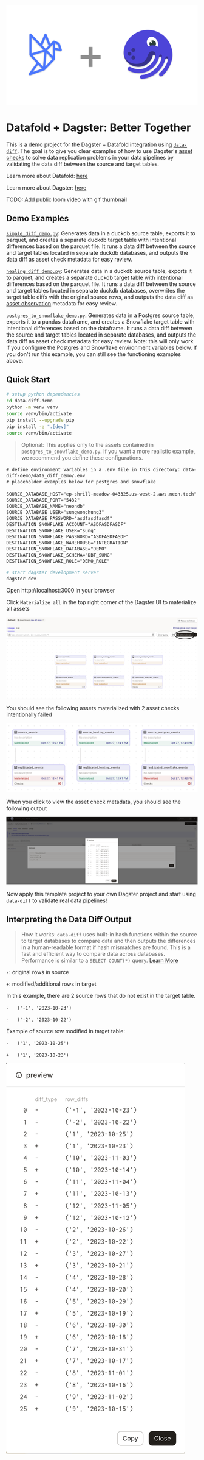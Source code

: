 <p align="center">
  <img src="images/dagster_and_datafold.png">
</p>

# Datafold + Dagster: Better Together

This is a demo project for the Dagster + Datafold integration using [`data-diff`](https://github.com/datafold/data-diff#data-diff-compare-datasets-fast-within-or-across-sql-databases). The goal is to give you clear examples of how to use Dagster's [asset checks](https://docs.dagster.io/concepts/assets/asset-checks) to solve data replication problems in your data pipelines by validating the data diff between the source and target tables.

Learn more about Datafold: [here](https://www.datafold.com/data-replication)

Learn more about Dagster: [here](https://dagster.io/)

TODO: Add public loom video with gif thumbnail

## Demo Examples

[`simple_diff_demo.py`](data-diff-demo/data_diff_demo/assets/simple_diff_demo.py): Generates data in a duckdb source table, exports it to parquet, and creates a separate duckdb target table with intentional differences based on the parquet file. It runs a data diff between the source and target tables located in separate duckdb databases, and outputs the data diff as asset check metadata for easy review.

[`healing_diff_demo.py`](data-diff-demo/data_diff_demo/assets/healing_diff_demo.py): Generates data in a duckdb source table, exports it to parquet, and creates a separate duckdb target table with intentional differences based on the parquet file. It runs a data diff between the source and target tables located in separate duckdb databases, overwrites the target table diffs with the original source rows, and outputs the data diff as [asset observation](https://docs.dagster.io/concepts/assets/asset-observations) metadata for easy review.

[`postgres_to_snowflake_demo.py`](data-diff-demo/data_diff_demo/assets/postgres_to_snowflake_demo.py): Generates data in a Postgres source table, exports it to a pandas dataframe, and creates a Snowflake target table with intentional differences based on the dataframe. It runs a data diff between the source and target tables located in separate databases, and outputs the data diff as asset check metadata for easy review. Note: this will only work if you configure the Postgres and Snowflake environment variables below. If you don't run this example, you can still see the functioning examples above.


## Quick Start

```bash
# setup python dependencies
cd data-diff-demo
python -m venv venv
source venv/bin/activate
pip install --upgrade pip
pip install -e ".[dev]"
source venv/bin/activate
```

> Optional: This applies only to the assets contained in `postgres_to_snowflake_demo.py`. If you want a more realistic example, we recommend you define these configurations.

```
# define environment variables in a .env file in this directory: data-diff-demo/data_diff_demo/.env
# placeholder examples below for postgres and snowflake

SOURCE_DATABASE_HOST="ep-shrill-meadow-043325.us-west-2.aws.neon.tech"
SOURCE_DATABASE_PORT="5432"
SOURCE_DATABASE_NAME="neondb"
SOURCE_DATABASE_USER="sungwonchung3"
SOURCE_DATABASE_PASSWORD="asdfasdfasdf"
DESTINATION_SNOWFLAKE_ACCOUNT="ASDFASDFASDF"
DESTINATION_SNOWFLAKE_USER="sung"
DESTINATION_SNOWFLAKE_PASSWORD="ASDFASDFASDF"
DESTINATION_SNOWFLAKE_WAREHOUSE="INTEGRATION"
DESTINATION_SNOWFLAKE_DATABASE="DEMO"
DESTINATION_SNOWFLAKE_SCHEMA="DBT_SUNG"
DESTINATION_SNOWFLAKE_ROLE="DEMO_ROLE"
```

```bash
# start dagster development server
dagster dev
```

Open http://localhost:3000 in your browser

Click `Materialize all` in the top right corner of the Dagster UI to materialize all assets

![](images/start.png)

You should see the following assets materialized with 2 asset checks intentionally failed

![](images/end.png)

When you click to view the asset check metadata, you should see the following output

![](images/example_asset_check.png)

Now apply this template project to your own Dagster project and start using `data-diff` to validate real data pipelines!


## Interpreting the Data Diff Output

> How it works: `data-diff` uses built-in hash functions within the source to target databases to compare data and then outputs the differences in a human-readable format if hash mismatches are found. This is a fast and efficient way to compare data across databases. Performance is similar to a `SELECT COUNT(*)` query. [Learn More](https://docs.datafold.com/data_diff/cross-database_diffing/#high-level-algorithm)

`-`: original rows in source

`+`: modified/additional rows in target

In this example, there are 2 source rows that do not exist in the target table.

`-   ('-1', '2023-10-23')`

`-   ('-2', '2023-10-22')`

Example of source row modified in target table:

`-   ('1', '2023-10-25')`

`+   ('1', '2023-10-23')`

![](images/data_diff_output.png)